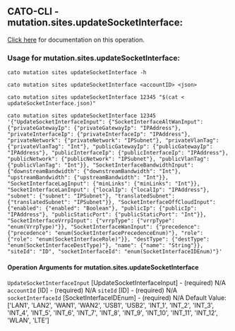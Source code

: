 
## CATO-CLI - mutation.sites.updateSocketInterface:
[Click here](https://api.catonetworks.com/documentation/#mutation-updateSocketInterface) for documentation on this operation.

### Usage for mutation.sites.updateSocketInterface:

`cato mutation sites updateSocketInterface -h`

`cato mutation sites updateSocketInterface <accountID> <json>`

`cato mutation sites updateSocketInterface 12345 "$(cat < updateSocketInterface.json)"`

`cato mutation sites updateSocketInterface 12345 '{"UpdateSocketInterfaceInput": {"SocketInterfaceAltWanInput": {"privateGatewayIp": {"privateGatewayIp": "IPAddress"}, "privateInterfaceIp": {"privateInterfaceIp": "IPAddress"}, "privateNetwork": {"privateNetwork": "IPSubnet"}, "privateVlanTag": {"privateVlanTag": "Int"}, "publicGatewayIp": {"publicGatewayIp": "IPAddress"}, "publicInterfaceIp": {"publicInterfaceIp": "IPAddress"}, "publicNetwork": {"publicNetwork": "IPSubnet"}, "publicVlanTag": {"publicVlanTag": "Int"}}, "SocketInterfaceBandwidthInput": {"downstreamBandwidth": {"downstreamBandwidth": "Int"}, "upstreamBandwidth": {"upstreamBandwidth": "Int"}}, "SocketInterfaceLagInput": {"minLinks": {"minLinks": "Int"}}, "SocketInterfaceLanInput": {"localIp": {"localIp": "IPAddress"}, "subnet": {"subnet": "IPSubnet"}, "translatedSubnet": {"translatedSubnet": "IPSubnet"}}, "SocketInterfaceOffCloudInput": {"enabled": {"enabled": "Boolean"}, "publicIp": {"publicIp": "IPAddress"}, "publicStaticPort": {"publicStaticPort": "Int"}}, "SocketInterfaceVrrpInput": {"vrrpType": {"vrrpType": "enum(VrrpType)"}}, "SocketInterfaceWanInput": {"precedence": {"precedence": "enum(SocketInterfacePrecedenceEnum)"}, "role": {"role": "enum(SocketInterfaceRole)"}}, "destType": {"destType": "enum(SocketInterfaceDestType)"}, "name": {"name": "String"}}, "siteId": "ID", "socketInterfaceId": "enum(SocketInterfaceIDEnum)"}'`

#### Operation Arguments for mutation.sites.updateSocketInterface ####
`UpdateSocketInterfaceInput` [UpdateSocketInterfaceInput] - (required) N/A 
`accountId` [ID] - (required) N/A 
`siteId` [ID] - (required) N/A 
`socketInterfaceId` [SocketInterfaceIDEnum] - (required) N/A Default Value: ['LAN1', 'LAN2', 'WAN1', 'WAN2', 'USB1', 'USB2', 'INT_1', 'INT_2', 'INT_3', 'INT_4', 'INT_5', 'INT_6', 'INT_7', 'INT_8', 'INT_9', 'INT_10', 'INT_11', 'INT_12', 'WLAN', 'LTE']
